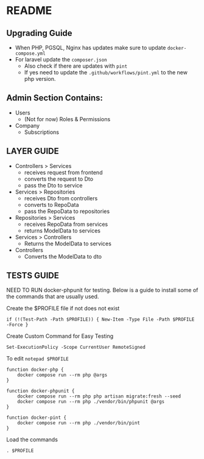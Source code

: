 # README

## Upgrading Guide
- When PHP, PGSQL, Nginx has updates make sure to update `docker-compose.yml`
- For laravel update the `composer.json`
  - Also check if there are updates with `pint`
  - If yes need to update the `.github/workflows/pint.yml` to the new php version.

## Admin Section Contains:
- Users
    - (Not for now) Roles & Permissions
- Company
    - Subscriptions

## LAYER GUIDE
- Controllers > Services
  - receives request from frontend
  - converts the request to Dto
  - pass the Dto to service
- Services > Repositories
  - receives Dto from controllers
  - converts to RepoData
  - pass the RepoData to repositories
- Repositories > Services
  - receives RepoData from services
  - returns ModelData to services
- Services > Controllers
  - Returns the ModelData to services
- Controllers
  - Converts the ModelData to dto

## TESTS GUIDE

NEED TO RUN docker-phpunit for testing. Below is a guide to install some of the commands that are usually used.

Create the $PROFILE file if not does not exist
```
if (!(Test-Path -Path $PROFILE)) { New-Item -Type File -Path $PROFILE -Force }
```

Create Custom Command for Easy Testing
```
Set-ExecutionPolicy -Scope CurrentUser RemoteSigned
```

To edit 
```notepad $PROFILE```

```
function docker-php {
    docker compose run --rm php @args
}

function docker-phpunit {
    docker compose run --rm php php artisan migrate:fresh --seed
    docker compose run --rm php ./vendor/bin/phpunit @args
}

function docker-pint {
    docker compose run --rm php ./vendor/bin/pint
}
```

Load the commands
```
. $PROFILE
```

